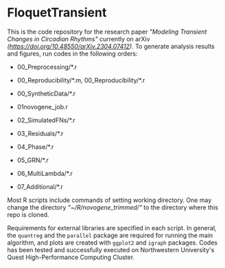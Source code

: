 # FloquetTransient

This is the code repository for the research paper *"Modeling Transient Changes in Circadian Rhythms"* currently on arXiv *(https://doi.org/10.48550/arXiv.2304.07412)*. To generate analysis results and figures, run codes in the following orders:

 - 00_Preprocessing/\*.r
  
 - 00_Reproducibility/\*.m, 00_Reproducibility/\*.r
  
 - 00_SyntheticData/\*.r
  
 - 01novogene_job.r
  
 - 02_SimulatedFNs/\*.r
  
 - 03_Residuals/\*.r
  
 - 04_Phase/\*.r
  
 - 05_GRN/\*.r
  
 - 06_MultiLambda/\*.r
  
 - 07_Additional/\*.r

Most R scripts include commands of setting working directory. One may change the directory *"~/R/novogene_trimmed/"* to the directory where this repo is cloned. 

Requirements for external libraries are specified in each script. In general, the `quantreg` and the `parallel` package are required for running the main algorithm, and plots are created with `ggplot2` and `igraph` packages. Codes has been tested and successfully executed on Northwestern University's Quest High-Performance Computing Cluster.